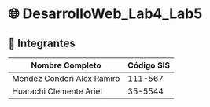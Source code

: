 # 🌐 DesarrolloWeb_Lab4_Lab5

## 👥 Integrantes

| Nombre Completo               | Código SIS |
|------------------------------|------------|
| Mendez Condori Alex Ramiro   | 111-567    |
| Huarachi Clemente Ariel      | 35-5544    |
